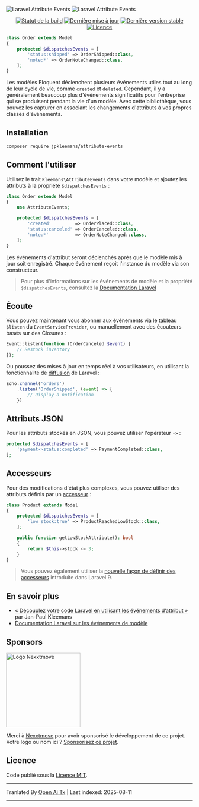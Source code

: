 ![Laravel Attribute Events](/../gh-pages/attribute-events.svg#gh-light-mode-only)
![Laravel Attribute Events](/../gh-pages/attribute-events-dark.svg#gh-dark-mode-only)

<p align="center">
  <a href="https://app.travis-ci.com/jpkleemans/attribute-events" target="_blank"><img src="https://img.shields.io/travis/com/jpkleemans/attribute-events?label=tests&style=flat-square" alt="Statut de la build"></a>
  <a href="https://github.com/jpkleemans/attribute-events/commits" target="_blank"><img src="https://img.shields.io/github/last-commit/jpkleemans/attribute-events?label=mis+à+jour&style=flat-square" alt="Dernière mise à jour"></a>
  <a href="https://packagist.org/packages/jpkleemans/attribute-events"><img src="https://img.shields.io/packagist/v/jpkleemans/attribute-events?label=stable&style=flat-square" alt="Dernière version stable"></a>
  <a href="https://packagist.org/packages/jpkleemans/attribute-events"><img src="https://img.shields.io/packagist/l/jpkleemans/attribute-events?style=flat-square" alt="Licence"></a>
</p>

```php
class Order extends Model
{
    protected $dispatchesEvents = [
        'status:shipped' => OrderShipped::class,
        'note:*' => OrderNoteChanged::class,
    ];
}
```

Les modèles Eloquent déclenchent plusieurs événements utiles tout au long de leur cycle de vie, comme `created` et `deleted`. Cependant, il y a généralement beaucoup plus d'événements significatifs pour l'entreprise qui se produisent pendant la vie d'un modèle. Avec cette bibliothèque, vous pouvez les capturer en associant les changements d'attributs à vos propres classes d'événements.

## Installation
```bash
composer require jpkleemans/attribute-events
```

## Comment l'utiliser
Utilisez le trait `Kleemans\AttributeEvents` dans votre modèle et ajoutez les attributs à la propriété `$dispatchesEvents` :

```php
class Order extends Model
{
    use AttributeEvents;

    protected $dispatchesEvents = [
        'created'         => OrderPlaced::class,
        'status:canceled' => OrderCanceled::class,
        'note:*'          => OrderNoteChanged::class,
    ];
}
```

Les événements d'attribut seront déclenchés après que le modèle mis à jour soit enregistré. Chaque événement reçoit l'instance du modèle via son constructeur.

> Pour plus d'informations sur les événements de modèle et la propriété `$dispatchesEvents`, consultez la <a href="https://laravel.com/docs/eloquent#events" target="_blank">Documentation Laravel</a>

## Écoute
Vous pouvez maintenant vous abonner aux événements via le tableau `$listen` du `EventServiceProvider`, ou manuellement avec des écouteurs basés sur des Closures :

```php
Event::listen(function (OrderCanceled $event) {
    // Restock inventory
});
```
Ou poussez des mises à jour en temps réel à vos utilisateurs, en utilisant la fonctionnalité de <a href="https://laravel.com/docs/broadcasting" target="_blank">diffusion</a> de Laravel :


```js
Echo.channel('orders')
    .listen('OrderShipped', (event) => {
        // Display a notification
    })
```

## Attributs JSON
Pour les attributs stockés en JSON, vous pouvez utiliser l'opérateur `->` :

```php
protected $dispatchesEvents = [
    'payment->status:completed' => PaymentCompleted::class,
];
```
## Accesseurs
Pour des modifications d'état plus complexes, vous pouvez utiliser des attributs définis par un <a href="https://laravel.com/docs/eloquent-mutators#defining-an-accessor" target="_blank">accesseur</a> :


```php
class Product extends Model
{
    protected $dispatchesEvents = [
        'low_stock:true' => ProductReachedLowStock::class,
    ];

    public function getLowStockAttribute(): bool
    {
        return $this->stock <= 3;
    }
}
```

> Vous pouvez également utiliser la [nouvelle façon de définir des accesseurs](https://laravel.com/docs/9.x/releases#eloquent-accessors-and-mutators) introduite dans Laravel 9.

## En savoir plus
- [« Découplez votre code Laravel en utilisant les événements d’attribut »](https://jpkleemans.medium.com/decouple-your-laravel-code-using-attribute-events-de8f2528f46a) par Jan-Paul Kleemans
- [Documentation Laravel sur les événements de modèle](https://laravel.com/docs/eloquent#events)

## Sponsors

<a href="https://www.nexxtmove.nl/" target="_blank">
  <img src="https://raw.githubusercontent.com/jpkleemans/attribute-events/gh-pages/nexxtmove-logo.svg" alt="Logo Nexxtmove" width="200">
</a>

Merci à <a href="https://www.nexxtmove.nl/" target="_blank">Nexxtmove</a> pour avoir sponsorisé le développement de ce projet.  
Votre logo ou nom ici ? [Sponsorisez ce projet](https://github.com/sponsors/jpkleemans).

## Licence

Code publié sous la [Licence MIT](https://github.com/jpkleemans/attribute-events/blob/master/LICENSE).


---

Tranlated By [Open Ai Tx](https://github.com/OpenAiTx/OpenAiTx) | Last indexed: 2025-08-11

---